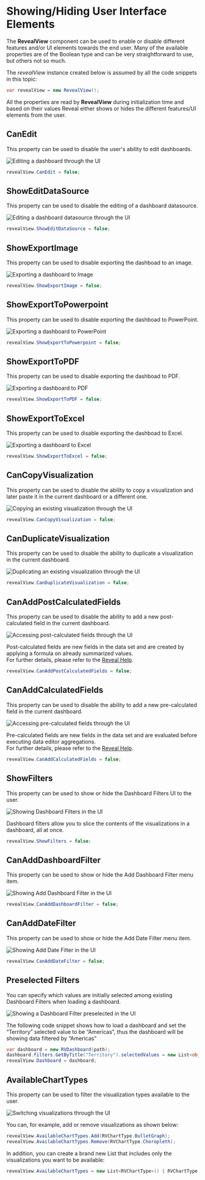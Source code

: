 # Showing/Hiding User Interface Elements

The __RevealView__ component can be used to enable or disable different features and/or UI elements towards the end user. Many of the available properties are of the Boolean type and can be very straightforward to use, but others not so much.

The *revealView* instance created below is assumed by all the code snippets in this topic:

``` csharp
var revealView = new RevealView();
```

All the properties are read by __RevealView__ during initialization time and based on their values Reveal either shows or hides the different features/UI elements from the user.

## CanEdit
This property can be used to disable the user's ability to edit dashboards.

<img src="../../general/images/showing_hiding_elements_edit.png" alt="Editing a dashboard through the UI" class="responsive-img"/>

``` csharp
revealView.CanEdit = false;
```

## ShowEditDataSource
This property can be used to disable the editing of a dashboard datasource.

<img src="../../general/images/showing-hiding-elements-edit-datasource.png" alt="Editing a dashboard datasource through the UI" class="responsive-img"/>

``` csharp
revealView.ShowEditDataSource = false;
```

## ShowExportImage
This property can be used to disable exporting the dashboad to an image.

<img src="../../general/images/showing-hiding-elements-show-export-image.png" alt="Exporting a dashboard to Image" class="responsive-img"/>

``` csharp
revealView.ShowExportImage = false;
```

## ShowExportToPowerpoint
This property can be used to disable exporting the dashboad to PowerPoint.

<img src="../../general/images/showing-hiding-elements-show-export-powerpoint.png" alt="Exporting a dashboard to PowerPoint" class="responsive-img"/>

``` csharp
revealView.ShowExportToPowerpoint = false;
```

## ShowExportToPDF
This property can be used to disable exporting the dashboad to PDF.

<img src="../../general/images/showing-hiding-elements-show-export-pdf.png" alt="Exporting a dashboard to PDF" class="responsive-img"/>

``` csharp
revealView.ShowExportToPDF = false;
```

## ShowExportToExcel
This property can be used to disable exporting the dashboad to Excel.

<img src="../../general/images/showing-hiding-elements-show-export-excel.png" alt="Exporting a dashboard to Excel" class="responsive-img"/>

``` csharp
revealView.ShowExportToExcel = false;
```

## CanCopyVisualization
This property can be used to disable the ability to copy a visualization and later paste it in the current dashboard or a different one.

<img src="../../general/images/showing_hiding_elements_copy.png" alt="Copying an existing visualization through the UI" class="responsive-img"/>

``` csharp
revealView.CanCopyVisualization = false;
```

## CanDuplicateVisualization
This property can be used to disable the ability to duplicate a visualization in the current dashboard.

<img src="../../general/images/showing_hiding_elements_duplicate.png" alt="Duplicating an existing visualization through the UI" class="responsive-img"/>

``` csharp
revealView.CanDuplicateVisualization = false;
```

## CanAddPostCalculatedFields
This property can be used to disable the ability to add a new post-calculated field in the current dashboard.

<img src="../../general/images/showing_hiding_elements_post_calculated.png" alt="Accessing post-calculated fields through the UI" class="responsive-img"/>

Post-calculated fields are new fields in the data set and are created by applying a formula on already summarized values.  
For further details, please refer to the [Reveal Help](https://help.revealbi.io/en/data-visualizations/fields/calculated-fields/overview.html).

``` csharp
revealView.CanAddPostCalculatedFields = false;
```

## CanAddCalculatedFields
This property can be used to disable the ability to add a new pre-calculated field in the current dashboard.

<img src="../../general/images/showing_hiding_elements_pre_calculated.png" alt="Accessing pre-calculated fields through the UI" class="responsive-img"/>

Pre-calculated fields are new fields in the data set and are evaluated before executing data editor aggregations.  
For further details, please refer to the [Reveal Help](https://help.revealbi.io/en/data-visualizations/fields/calculated-fields/overview.html).

``` csharp
revealView.CanAddCalculatedFields = false;
```

## ShowFilters
This property can be used to show or hide the Dashboard Filters UI to the user.

<img src="../../general/images/showing_hiding_elements_filters.png" alt="Showing Dashboard Filters in the UI" class="responsive-img"/>

Dashboard filters allow you to slice the contents of the visualizations in a dashboard, all at once.

``` csharp
revealView.ShowFilters = false;
```

## CanAddDashboardFilter
This property can be used to show or hide the Add Dashboard Filter menu item.

<img src="../../general/images/showing-hiding-elements-can-add-dashboard-filter.png" alt="Showing Add Dashboard Filter in the UI" class="responsive-img"/>

``` csharp
revealView.CanAddDashboardFilter = false;
```

## CanAddDateFilter
This property can be used to show or hide the Add Date Filter menu item.

<img src="../../general/images/showing-hiding-elements-can-add-date-filter.png" alt="Showing Add Date Filter in the UI" class="responsive-img"/>

``` csharp
revealView.CanAddDateFilter = false;
```

## Preselected Filters
You can specify which values are initially selected among existing Dashboard Filters when loading a dashboard.

<img src="../../general/images/showing_hiding_elements_filters_preselected.png" alt="Showing a Dashboard Filter preselected in the UI" class="responsive-img"/>

The following code snippet shows how to load a dashboard and set the “Territory” selected value to be “Americas”, thus the dashboard will be showing data filtered by “Americas”

``` csharp
var dashboard = new RVDashboard(path);
dashboard.filters.GetByTitle("Territory").selectedValues = new List<object>() { "Americas" };
revealView.Dashboard = dashboard;
```


## AvailableChartTypes
This property can be used to filter the visualization types available to the user.

<img src="../../general/images/showing_hiding_elements_charts.png" alt="Switching visualizations through the UI" class="responsive-img"/>

You can, for example, add or remove visualizations as shown below:

``` csharp
revealView.AvailableChartTypes.Add(RVChartType.BulletGraph);
revealView.AvailableChartTypes.Remove(RVChartType.Choropleth);
```

In addition, you can create a brand new List that includes only the visualizations you want to be available:

``` csharp
revealView.AvailableChartTypes = new List<RVChartType>() { RVChartType.BulletGraph, RVChartType.Choropleth };
```
